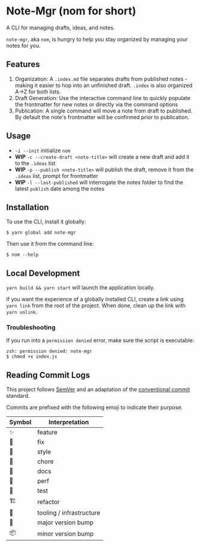 # Note-Mgr (nom for short)

A CLI for managing drafts, ideas, and notes.

`note-mgr`, aka `nom`, is hungry to help you stay organized by managing your notes for you.

## Features

1. Organization: A `.index.md` file separates drafts from published notes - making it easier to hop into an unfinished draft. `.index` is also organized A->Z for both lists.
1. Draft Generation: Use the interactive command line to quickly populate the frontmatter for new notes or directly via the command options
1. Publication: A single command will move a note from draft to published. By default the note's frontmatter will be confirmed prior to publication.

## Usage

-   `-i --init` initialize `nom`
-   **WIP** `-c --create-draft <note-title>` will create a new draft and add it to the `.ideas` list
-   **WIP** `-p --publish <note-title>` will publish the draft, remove it from the `.ideas` list, prompt for frontmatter
-   **WIP** `-l --last-published` will interrogate the notes folder to find the latest `publish` date among the notes

## Installation

To use the CLI, install it globally:

```shell
$ yarn global add note-mgr
```

Then use it from the command line:

```shell
$ nom --help
```

## Local Development

`yarn build && yarn start` will launch the application locally.

If you want the experience of a globally installed CLI, create a link using `yarn link` from the root of the project. When done, clean up the link with `yarn unlink`.

### Troubleshooting

If you run into a `permission denied` error, make sure the script is executable:

```shell
zsh: permission denied: note-mgr
$ chmod +x index.js
```

## Reading Commit Logs

This project follows [SemVer](https://semver.org/) and an adaptation of the [conventional commit](https://www.conventionalcommits.org/en/v1.0.0/#specification) standard.

Commits are prefixed with the following emoji to indicate their purpose.

| Symbol | Interpretation           |
| ------ | ------------------------ |
| ✨     | feature                  |
| 🐛     | fix                      |
| 💅     | style                    |
| 🧼     | chore                    |
| 📝     | docs                     |
| 🐎     | perf                     |
| 🧪     | test                     |
| 🏗️     | refactor                 |
| 🧰     | tooling / infrastructure |
| 🚀     | major version bump       |
| 📦     | minor version bump       |
